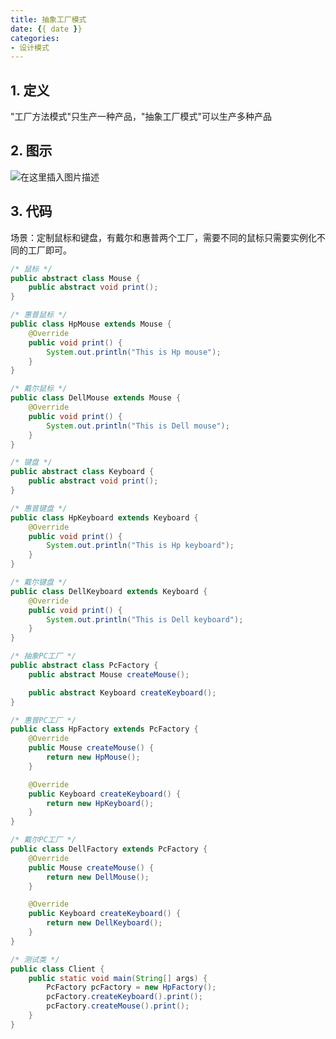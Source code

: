 ```yaml
---
title: 抽象工厂模式
date: {{ date }}
categories:
- 设计模式
---
```


## 1. 定义

"工厂方法模式"只生产一种产品，"抽象工厂模式"可以生产多种产品

## 2. 图示

![在这里插入图片描述](https://img-blog.csdnimg.cn/20201221182905631.png?x-oss-process=image/watermark,type_ZmFuZ3poZW5naGVpdGk,shadow_10,text_aHR0cHM6Ly9ibG9nLmNzZG4ubmV0L3dlaXhpbl80MjEwMzAyNg==,size_16,color_FFFFFF,t_70)

## 3. 代码

场景：定制鼠标和键盘，有戴尔和惠普两个工厂，需要不同的鼠标只需要实例化不同的工厂即可。

```java
/* 鼠标 */
public abstract class Mouse {
    public abstract void print();
}

/* 惠普鼠标 */
public class HpMouse extends Mouse {
    @Override
    public void print() {
        System.out.println("This is Hp mouse");
    }
}

/* 戴尔鼠标 */
public class DellMouse extends Mouse {
    @Override
    public void print() {
        System.out.println("This is Dell mouse");
    }
}

/* 键盘 */
public abstract class Keyboard {
    public abstract void print();
}

/* 惠普键盘 */
public class HpKeyboard extends Keyboard {
    @Override
    public void print() {
        System.out.println("This is Hp keyboard");
    }
}

/* 戴尔键盘 */
public class DellKeyboard extends Keyboard {
    @Override
    public void print() {
        System.out.println("This is Dell keyboard");
    }
}
```

```java
/* 抽象PC工厂 */
public abstract class PcFactory {
    public abstract Mouse createMouse();

    public abstract Keyboard createKeyboard();
}

/* 惠普PC工厂 */
public class HpFactory extends PcFactory {
    @Override
    public Mouse createMouse() {
        return new HpMouse();
    }

    @Override
    public Keyboard createKeyboard() {
        return new HpKeyboard();
    }
}

/* 戴尔PC工厂 */
public class DellFactory extends PcFactory {
    @Override
    public Mouse createMouse() {
        return new DellMouse();
    }

    @Override
    public Keyboard createKeyboard() {
        return new DellKeyboard();
    }
}
```

```java
/* 测试类 */
public class Client {
    public static void main(String[] args) {
        PcFactory pcFactory = new HpFactory();
        pcFactory.createKeyboard().print();
        pcFactory.createMouse().print();
    }
}
```

